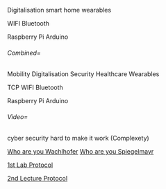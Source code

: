 
Digitalisation
smart home
wearables

WIFI
Bluetooth

Raspberry Pi
Arduino

###### Combined=
Mobility
Digitalisation
Security
Healthcare
Wearables

TCP
WIFI
Bluetooth

Raspberry Pi
Arduino

###### Video=
cyber security
hard to make it work (Complexety)

[Who are you Wachlhofer](students/wachlhofer/who_are_you.md)
[Who are you Spiegelmayr](students/spiegelmayr/who_are_you.md)

[1st Lab Protocol](E_01_Protocol.md)

[2nd Lecture Protocol](V_02_Protocol.md)
